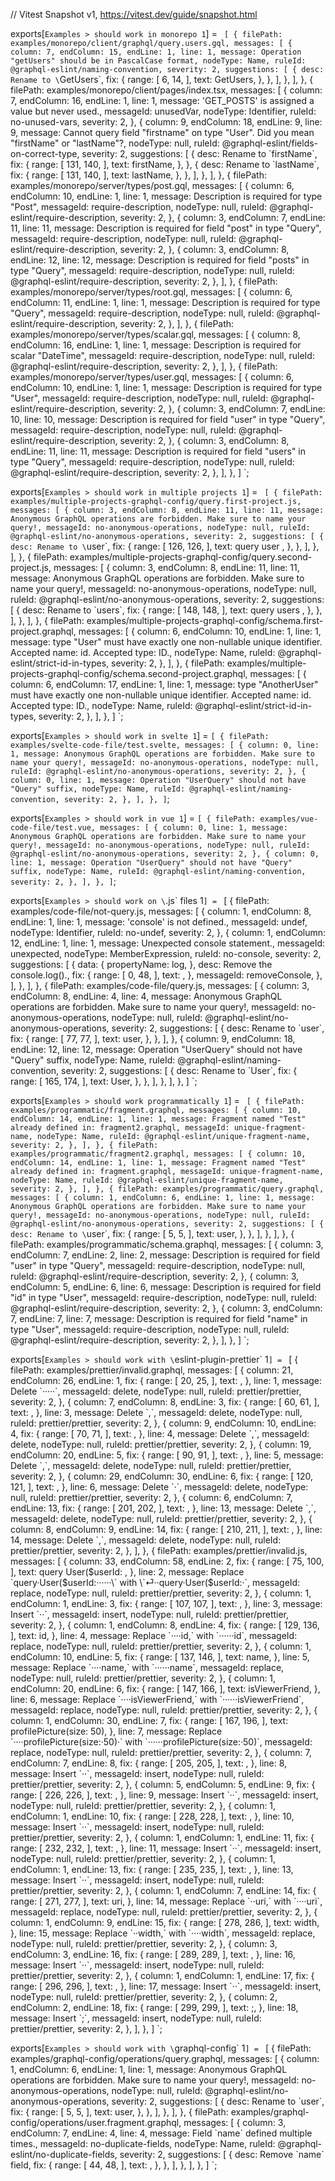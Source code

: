 // Vitest Snapshot v1, https://vitest.dev/guide/snapshot.html

exports[`Examples > should work in monorepo 1`] = `
[
  {
    filePath: examples/monorepo/client/graphql/query.users.gql,
    messages: [
      {
        column: 7,
        endColumn: 15,
        endLine: 1,
        line: 1,
        message: Operation "getUsers" should be in PascalCase format,
        nodeType: Name,
        ruleId: @graphql-eslint/naming-convention,
        severity: 2,
        suggestions: [
          {
            desc: Rename to \`GetUsers\`,
            fix: {
              range: [
                6,
                14,
              ],
              text: GetUsers,
            },
          },
        ],
      },
    ],
  },
  {
    filePath: examples/monorepo/client/pages/index.tsx,
    messages: [
      {
        column: 7,
        endColumn: 16,
        endLine: 1,
        line: 1,
        message: 'GET_POSTS' is assigned a value but never used.,
        messageId: unusedVar,
        nodeType: Identifier,
        ruleId: no-unused-vars,
        severity: 2,
      },
      {
        column: 9,
        endColumn: 18,
        endLine: 9,
        line: 9,
        message: Cannot query field "firstname" on type "User". Did you mean "firstName" or "lastName"?,
        nodeType: null,
        ruleId: @graphql-eslint/fields-on-correct-type,
        severity: 2,
        suggestions: [
          {
            desc: Rename to \`firstName\`,
            fix: {
              range: [
                131,
                140,
              ],
              text: firstName,
            },
          },
          {
            desc: Rename to \`lastName\`,
            fix: {
              range: [
                131,
                140,
              ],
              text: lastName,
            },
          },
        ],
      },
    ],
  },
  {
    filePath: examples/monorepo/server/types/post.gql,
    messages: [
      {
        column: 6,
        endColumn: 10,
        endLine: 1,
        line: 1,
        message: Description is required for type "Post",
        messageId: require-description,
        nodeType: null,
        ruleId: @graphql-eslint/require-description,
        severity: 2,
      },
      {
        column: 3,
        endColumn: 7,
        endLine: 11,
        line: 11,
        message: Description is required for field "post" in type "Query",
        messageId: require-description,
        nodeType: null,
        ruleId: @graphql-eslint/require-description,
        severity: 2,
      },
      {
        column: 3,
        endColumn: 8,
        endLine: 12,
        line: 12,
        message: Description is required for field "posts" in type "Query",
        messageId: require-description,
        nodeType: null,
        ruleId: @graphql-eslint/require-description,
        severity: 2,
      },
    ],
  },
  {
    filePath: examples/monorepo/server/types/root.gql,
    messages: [
      {
        column: 6,
        endColumn: 11,
        endLine: 1,
        line: 1,
        message: Description is required for type "Query",
        messageId: require-description,
        nodeType: null,
        ruleId: @graphql-eslint/require-description,
        severity: 2,
      },
    ],
  },
  {
    filePath: examples/monorepo/server/types/scalar.gql,
    messages: [
      {
        column: 8,
        endColumn: 16,
        endLine: 1,
        line: 1,
        message: Description is required for scalar "DateTime",
        messageId: require-description,
        nodeType: null,
        ruleId: @graphql-eslint/require-description,
        severity: 2,
      },
    ],
  },
  {
    filePath: examples/monorepo/server/types/user.gql,
    messages: [
      {
        column: 6,
        endColumn: 10,
        endLine: 1,
        line: 1,
        message: Description is required for type "User",
        messageId: require-description,
        nodeType: null,
        ruleId: @graphql-eslint/require-description,
        severity: 2,
      },
      {
        column: 3,
        endColumn: 7,
        endLine: 10,
        line: 10,
        message: Description is required for field "user" in type "Query",
        messageId: require-description,
        nodeType: null,
        ruleId: @graphql-eslint/require-description,
        severity: 2,
      },
      {
        column: 3,
        endColumn: 8,
        endLine: 11,
        line: 11,
        message: Description is required for field "users" in type "Query",
        messageId: require-description,
        nodeType: null,
        ruleId: @graphql-eslint/require-description,
        severity: 2,
      },
    ],
  },
]
`;

exports[`Examples > should work in multiple projects 1`] = `
[
  {
    filePath: examples/multiple-projects-graphql-config/query.first-project.js,
    messages: [
      {
        column: 3,
        endColumn: 8,
        endLine: 11,
        line: 11,
        message: Anonymous GraphQL operations are forbidden. Make sure to name your query!,
        messageId: no-anonymous-operations,
        nodeType: null,
        ruleId: @graphql-eslint/no-anonymous-operations,
        severity: 2,
        suggestions: [
          {
            desc: Rename to \`user\`,
            fix: {
              range: [
                126,
                126,
              ],
              text: query user ,
            },
          },
        ],
      },
    ],
  },
  {
    filePath: examples/multiple-projects-graphql-config/query.second-project.js,
    messages: [
      {
        column: 3,
        endColumn: 8,
        endLine: 11,
        line: 11,
        message: Anonymous GraphQL operations are forbidden. Make sure to name your query!,
        messageId: no-anonymous-operations,
        nodeType: null,
        ruleId: @graphql-eslint/no-anonymous-operations,
        severity: 2,
        suggestions: [
          {
            desc: Rename to \`users\`,
            fix: {
              range: [
                148,
                148,
              ],
              text: query users ,
            },
          },
        ],
      },
    ],
  },
  {
    filePath: examples/multiple-projects-graphql-config/schema.first-project.graphql,
    messages: [
      {
        column: 6,
        endColumn: 10,
        endLine: 1,
        line: 1,
        message: type "User" must have exactly one non-nullable unique identifier.
Accepted name: id.
Accepted type: ID.,
        nodeType: Name,
        ruleId: @graphql-eslint/strict-id-in-types,
        severity: 2,
      },
    ],
  },
  {
    filePath: examples/multiple-projects-graphql-config/schema.second-project.graphql,
    messages: [
      {
        column: 6,
        endColumn: 17,
        endLine: 1,
        line: 1,
        message: type "AnotherUser" must have exactly one non-nullable unique identifier.
Accepted name: id.
Accepted type: ID.,
        nodeType: Name,
        ruleId: @graphql-eslint/strict-id-in-types,
        severity: 2,
      },
    ],
  },
]
`;

exports[`Examples > should work in svelte 1`] = `
[
  {
    filePath: examples/svelte-code-file/test.svelte,
    messages: [
      {
        column: 0,
        line: 1,
        message: Anonymous GraphQL operations are forbidden. Make sure to name your query!,
        messageId: no-anonymous-operations,
        nodeType: null,
        ruleId: @graphql-eslint/no-anonymous-operations,
        severity: 2,
      },
      {
        column: 0,
        line: 1,
        message: Operation "UserQuery" should not have "Query" suffix,
        nodeType: Name,
        ruleId: @graphql-eslint/naming-convention,
        severity: 2,
      },
    ],
  },
]
`;

exports[`Examples > should work in vue 1`] = `
[
  {
    filePath: examples/vue-code-file/test.vue,
    messages: [
      {
        column: 0,
        line: 1,
        message: Anonymous GraphQL operations are forbidden. Make sure to name your query!,
        messageId: no-anonymous-operations,
        nodeType: null,
        ruleId: @graphql-eslint/no-anonymous-operations,
        severity: 2,
      },
      {
        column: 0,
        line: 1,
        message: Operation "UserQuery" should not have "Query" suffix,
        nodeType: Name,
        ruleId: @graphql-eslint/naming-convention,
        severity: 2,
      },
    ],
  },
]
`;

exports[`Examples > should work on \`.js\` files 1`] = `
[
  {
    filePath: examples/code-file/not-query.js,
    messages: [
      {
        column: 1,
        endColumn: 8,
        endLine: 1,
        line: 1,
        message: 'console' is not defined.,
        messageId: undef,
        nodeType: Identifier,
        ruleId: no-undef,
        severity: 2,
      },
      {
        column: 1,
        endColumn: 12,
        endLine: 1,
        line: 1,
        message: Unexpected console statement.,
        messageId: unexpected,
        nodeType: MemberExpression,
        ruleId: no-console,
        severity: 2,
        suggestions: [
          {
            data: {
              propertyName: log,
            },
            desc: Remove the console.log().,
            fix: {
              range: [
                0,
                48,
              ],
              text: ,
            },
            messageId: removeConsole,
          },
        ],
      },
    ],
  },
  {
    filePath: examples/code-file/query.js,
    messages: [
      {
        column: 3,
        endColumn: 8,
        endLine: 4,
        line: 4,
        message: Anonymous GraphQL operations are forbidden. Make sure to name your query!,
        messageId: no-anonymous-operations,
        nodeType: null,
        ruleId: @graphql-eslint/no-anonymous-operations,
        severity: 2,
        suggestions: [
          {
            desc: Rename to \`user\`,
            fix: {
              range: [
                77,
                77,
              ],
              text:  user,
            },
          },
        ],
      },
      {
        column: 9,
        endColumn: 18,
        endLine: 12,
        line: 12,
        message: Operation "UserQuery" should not have "Query" suffix,
        nodeType: Name,
        ruleId: @graphql-eslint/naming-convention,
        severity: 2,
        suggestions: [
          {
            desc: Rename to \`User\`,
            fix: {
              range: [
                165,
                174,
              ],
              text: User,
            },
          },
        ],
      },
    ],
  },
]
`;

exports[`Examples > should work programmatically 1`] = `
[
  {
    filePath: examples/programmatic/fragment.graphql,
    messages: [
      {
        column: 10,
        endColumn: 14,
        endLine: 1,
        line: 1,
        message: Fragment named "Test" already defined in:
	fragment2.graphql,
        messageId: unique-fragment-name,
        nodeType: Name,
        ruleId: @graphql-eslint/unique-fragment-name,
        severity: 2,
      },
    ],
  },
  {
    filePath: examples/programmatic/fragment2.graphql,
    messages: [
      {
        column: 10,
        endColumn: 14,
        endLine: 1,
        line: 1,
        message: Fragment named "Test" already defined in:
	fragment.graphql,
        messageId: unique-fragment-name,
        nodeType: Name,
        ruleId: @graphql-eslint/unique-fragment-name,
        severity: 2,
      },
    ],
  },
  {
    filePath: examples/programmatic/query.graphql,
    messages: [
      {
        column: 1,
        endColumn: 6,
        endLine: 1,
        line: 1,
        message: Anonymous GraphQL operations are forbidden. Make sure to name your query!,
        messageId: no-anonymous-operations,
        nodeType: null,
        ruleId: @graphql-eslint/no-anonymous-operations,
        severity: 2,
        suggestions: [
          {
            desc: Rename to \`user\`,
            fix: {
              range: [
                5,
                5,
              ],
              text:  user,
            },
          },
        ],
      },
    ],
  },
  {
    filePath: examples/programmatic/schema.graphql,
    messages: [
      {
        column: 3,
        endColumn: 7,
        endLine: 2,
        line: 2,
        message: Description is required for field "user" in type "Query",
        messageId: require-description,
        nodeType: null,
        ruleId: @graphql-eslint/require-description,
        severity: 2,
      },
      {
        column: 3,
        endColumn: 5,
        endLine: 6,
        line: 6,
        message: Description is required for field "id" in type "User",
        messageId: require-description,
        nodeType: null,
        ruleId: @graphql-eslint/require-description,
        severity: 2,
      },
      {
        column: 3,
        endColumn: 7,
        endLine: 7,
        line: 7,
        message: Description is required for field "name" in type "User",
        messageId: require-description,
        nodeType: null,
        ruleId: @graphql-eslint/require-description,
        severity: 2,
      },
    ],
  },
]
`;

exports[`Examples > should work with \`eslint-plugin-prettier\` 1`] = `
[
  {
    filePath: examples/prettier/invalid.graphql,
    messages: [
      {
        column: 21,
        endColumn: 26,
        endLine: 1,
        fix: {
          range: [
            20,
            25,
          ],
          text: ,
        },
        line: 1,
        message: Delete \`·····\`,
        messageId: delete,
        nodeType: null,
        ruleId: prettier/prettier,
        severity: 2,
      },
      {
        column: 7,
        endColumn: 8,
        endLine: 3,
        fix: {
          range: [
            60,
            61,
          ],
          text: ,
        },
        line: 3,
        message: Delete \`,\`,
        messageId: delete,
        nodeType: null,
        ruleId: prettier/prettier,
        severity: 2,
      },
      {
        column: 9,
        endColumn: 10,
        endLine: 4,
        fix: {
          range: [
            70,
            71,
          ],
          text: ,
        },
        line: 4,
        message: Delete \`,\`,
        messageId: delete,
        nodeType: null,
        ruleId: prettier/prettier,
        severity: 2,
      },
      {
        column: 19,
        endColumn: 20,
        endLine: 5,
        fix: {
          range: [
            90,
            91,
          ],
          text: ,
        },
        line: 5,
        message: Delete \`,\`,
        messageId: delete,
        nodeType: null,
        ruleId: prettier/prettier,
        severity: 2,
      },
      {
        column: 29,
        endColumn: 30,
        endLine: 6,
        fix: {
          range: [
            120,
            121,
          ],
          text: ,
        },
        line: 6,
        message: Delete \`·\`,
        messageId: delete,
        nodeType: null,
        ruleId: prettier/prettier,
        severity: 2,
      },
      {
        column: 6,
        endColumn: 7,
        endLine: 13,
        fix: {
          range: [
            201,
            202,
          ],
          text: ,
        },
        line: 13,
        message: Delete \`,\`,
        messageId: delete,
        nodeType: null,
        ruleId: prettier/prettier,
        severity: 2,
      },
      {
        column: 8,
        endColumn: 9,
        endLine: 14,
        fix: {
          range: [
            210,
            211,
          ],
          text: ,
        },
        line: 14,
        message: Delete \`,\`,
        messageId: delete,
        nodeType: null,
        ruleId: prettier/prettier,
        severity: 2,
      },
    ],
  },
  {
    filePath: examples/prettier/invalid.js,
    messages: [
      {
        column: 33,
        endColumn: 58,
        endLine: 2,
        fix: {
          range: [
            75,
            100,
          ],
          text: 
  query User($userId: ,
        },
        line: 2,
        message: Replace \`query·User($userId:······\` with \`⏎··query·User($userId:·\`,
        messageId: replace,
        nodeType: null,
        ruleId: prettier/prettier,
        severity: 2,
      },
      {
        column: 1,
        endColumn: 1,
        endLine: 3,
        fix: {
          range: [
            107,
            107,
          ],
          text:   ,
        },
        line: 3,
        message: Insert \`··\`,
        messageId: insert,
        nodeType: null,
        ruleId: prettier/prettier,
        severity: 2,
      },
      {
        column: 1,
        endColumn: 8,
        endLine: 4,
        fix: {
          range: [
            129,
            136,
          ],
          text:       id,
        },
        line: 4,
        message: Replace \`····id,\` with \`······id\`,
        messageId: replace,
        nodeType: null,
        ruleId: prettier/prettier,
        severity: 2,
      },
      {
        column: 1,
        endColumn: 10,
        endLine: 5,
        fix: {
          range: [
            137,
            146,
          ],
          text:       name,
        },
        line: 5,
        message: Replace \`····name,\` with \`······name\`,
        messageId: replace,
        nodeType: null,
        ruleId: prettier/prettier,
        severity: 2,
      },
      {
        column: 1,
        endColumn: 20,
        endLine: 6,
        fix: {
          range: [
            147,
            166,
          ],
          text:       isViewerFriend,
        },
        line: 6,
        message: Replace \`····isViewerFriend,\` with \`······isViewerFriend\`,
        messageId: replace,
        nodeType: null,
        ruleId: prettier/prettier,
        severity: 2,
      },
      {
        column: 1,
        endColumn: 30,
        endLine: 7,
        fix: {
          range: [
            167,
            196,
          ],
          text:       profilePicture(size: 50),
        },
        line: 7,
        message: Replace \`····profilePicture(size:·50)·\` with \`······profilePicture(size:·50)\`,
        messageId: replace,
        nodeType: null,
        ruleId: prettier/prettier,
        severity: 2,
      },
      {
        column: 7,
        endColumn: 7,
        endLine: 8,
        fix: {
          range: [
            205,
            205,
          ],
          text:   ,
        },
        line: 8,
        message: Insert \`··\`,
        messageId: insert,
        nodeType: null,
        ruleId: prettier/prettier,
        severity: 2,
      },
      {
        column: 5,
        endColumn: 5,
        endLine: 9,
        fix: {
          range: [
            226,
            226,
          ],
          text:   ,
        },
        line: 9,
        message: Insert \`··\`,
        messageId: insert,
        nodeType: null,
        ruleId: prettier/prettier,
        severity: 2,
      },
      {
        column: 1,
        endColumn: 1,
        endLine: 10,
        fix: {
          range: [
            228,
            228,
          ],
          text:   ,
        },
        line: 10,
        message: Insert \`··\`,
        messageId: insert,
        nodeType: null,
        ruleId: prettier/prettier,
        severity: 2,
      },
      {
        column: 1,
        endColumn: 1,
        endLine: 11,
        fix: {
          range: [
            232,
            232,
          ],
          text:   ,
        },
        line: 11,
        message: Insert \`··\`,
        messageId: insert,
        nodeType: null,
        ruleId: prettier/prettier,
        severity: 2,
      },
      {
        column: 1,
        endColumn: 1,
        endLine: 13,
        fix: {
          range: [
            235,
            235,
          ],
          text:   ,
        },
        line: 13,
        message: Insert \`··\`,
        messageId: insert,
        nodeType: null,
        ruleId: prettier/prettier,
        severity: 2,
      },
      {
        column: 1,
        endColumn: 7,
        endLine: 14,
        fix: {
          range: [
            271,
            277,
          ],
          text:     uri,
        },
        line: 14,
        message: Replace \`··uri,\` with \`····uri\`,
        messageId: replace,
        nodeType: null,
        ruleId: prettier/prettier,
        severity: 2,
      },
      {
        column: 1,
        endColumn: 9,
        endLine: 15,
        fix: {
          range: [
            278,
            286,
          ],
          text:     width,
        },
        line: 15,
        message: Replace \`··width,\` with \`····width\`,
        messageId: replace,
        nodeType: null,
        ruleId: prettier/prettier,
        severity: 2,
      },
      {
        column: 3,
        endColumn: 3,
        endLine: 16,
        fix: {
          range: [
            289,
            289,
          ],
          text:   ,
        },
        line: 16,
        message: Insert \`··\`,
        messageId: insert,
        nodeType: null,
        ruleId: prettier/prettier,
        severity: 2,
      },
      {
        column: 1,
        endColumn: 1,
        endLine: 17,
        fix: {
          range: [
            296,
            296,
          ],
          text:   ,
        },
        line: 17,
        message: Insert \`··\`,
        messageId: insert,
        nodeType: null,
        ruleId: prettier/prettier,
        severity: 2,
      },
      {
        column: 2,
        endColumn: 2,
        endLine: 18,
        fix: {
          range: [
            299,
            299,
          ],
          text: ;,
        },
        line: 18,
        message: Insert \`;\`,
        messageId: insert,
        nodeType: null,
        ruleId: prettier/prettier,
        severity: 2,
      },
    ],
  },
]
`;

exports[`Examples > should work with \`graphql-config\` 1`] = `
[
  {
    filePath: examples/graphql-config/operations/query.graphql,
    messages: [
      {
        column: 1,
        endColumn: 6,
        endLine: 1,
        line: 1,
        message: Anonymous GraphQL operations are forbidden. Make sure to name your query!,
        messageId: no-anonymous-operations,
        nodeType: null,
        ruleId: @graphql-eslint/no-anonymous-operations,
        severity: 2,
        suggestions: [
          {
            desc: Rename to \`user\`,
            fix: {
              range: [
                5,
                5,
              ],
              text:  user,
            },
          },
        ],
      },
    ],
  },
  {
    filePath: examples/graphql-config/operations/user.fragment.graphql,
    messages: [
      {
        column: 3,
        endColumn: 7,
        endLine: 4,
        line: 4,
        message: Field \`name\` defined multiple times.,
        messageId: no-duplicate-fields,
        nodeType: Name,
        ruleId: @graphql-eslint/no-duplicate-fields,
        severity: 2,
        suggestions: [
          {
            desc: Remove \`name\` field,
            fix: {
              range: [
                44,
                48,
              ],
              text: ,
            },
          },
        ],
      },
    ],
  },
]
`;
